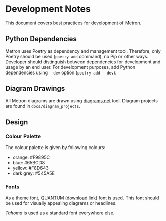 # Development Notes
This document covers best practices for development of Metron. 

## Python Dependencies
Metron uses Poetry as dependency and management tool. Therefore, only Poetry should be used (`poetry add` command), no 
Pip or other ways. Developer should distinguish between dependencies for development and usage by an end user. 
For development purposes, add Python dependencies using `--dev` option (`poetry add --dev`).

## Diagram Drawings
All Metron diagrams are drawn using [diagrams.net](https://www.diagrams.net) tool. Diagram projects are found in 
`docs/diagram_projects`.

## Design

### Colour Palette
The colour palette is given by following colours:
- orange: #F9895C
- blue: #65BCD8
- yellow: #F8D643
- dark grey: #545A5E

### Fonts
As a theme font, [QUANTUM](https://www.behance.net/gallery/63174797/QUANTUM-FREE-FONT?tracking_source=project_owner_other_projects) ([download link](https://www.dafont.com/quantum-4.font)) font is used. 
This font should be used for visually appealing diagrams or headlines.

*Tahoma* is used as a standard font everywhere else.
